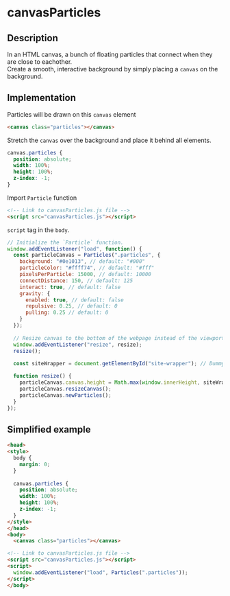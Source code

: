 # canvasParticles

## Description
In an HTML canvas, a bunch of floating particles that connect when they are close to eachother.<br>
Create a smooth, interactive background by simply placing a `canvas` on the background.

## Implementation
Particles will be drawn on this `canvas` element
```html
<canvas class="particles"></canvas>
```

Stretch the `canvas` over the background and place it behind all elements.
```css
canvas.particles {
  position: absolute;
  width: 100%;
  height: 100%;
  z-index: -1;
}
```

Import `Particle` function
```html
<!-- Link to canvasParticles.js file -->
<script src="canvasParticles.js"></script>
```

`script` tag in the `body`.
```js
// Initialize the `Particle` function.
window.addEventListener("load", function() {
  const particleCanvas = Particles(".particles", {
    background: "#0e1013", // default: "#000"
    particleColor: "#ffff74", // default: "#fff"
    pixelsPerParticle: 15000, // default: 10000
    connectDistance: 150, // default: 125
    interact: true, // default: false
    gravity: {
      enabled: true, // default: false
      repulsive: 0.25, // default: 0
      pulling: 0.25 // default: 0
    }
  });
  
  // Resize canvas to the bottom of the webpage instead of the viewport.
  window.addEventListener("resize", resize);
  resize();
  
  const siteWrapper = document.getElementById("site-wrapper"); // Dummy element at the bottom of the webpage.

  function resize() {
    particleCanvas.canvas.height = Math.max(window.innerHeight, siteWrapper.offsetTop);
    particleCanvas.resizeCanvas();
    particleCanvas.newParticles();
  }
});
```

## Simplified example
```html
<head>
<style>
  body {
    margin: 0;
  }
  
  canvas.particles {
    position: absolute;
    width: 100%;
    height: 100%;
    z-index: -1;
  }
</style>
</head>
<body>
  <canvas class="particles"></canvas>

<!-- Link to canvasParticles.js file -->
<script src="canvasParticles.js"></script>
<script>
  window.addEventListener("load", Particles(".particles"));
</script>
</body>
```
